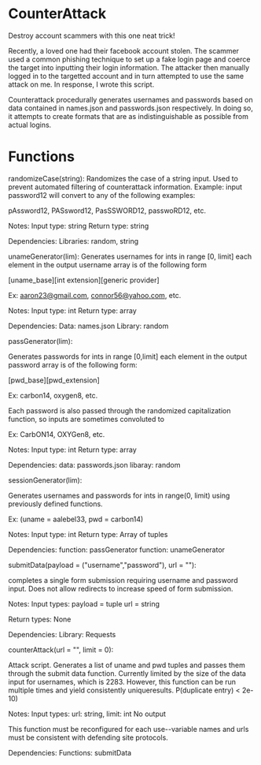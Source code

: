 # CounterAttack
Destroy account scammers with this one neat trick!

Recently, a loved one had their facebook account stolen. The scammer used a common phishing technique to set up a fake login page and coerce the target into inputting their login information. The attacker then manually logged in to the targetted account and in turn attempted to use the same attack on me. In response, I wrote this script.

Counterattack procedurally generates usernames and passwords based on data contained in names.json and passwords.json respectively. In doing so, it attempts to create formats that are as indistinguishable as possible from actual logins. 

# Functions

randomizeCase(string):
  Randomizes the case of a string input. Used to prevent automated filtering of counterattack information.
  Example: input password12 will convert to any of the following examples:

  pAssword12, PASsword12, PasSSWORD12, passwoRD12, etc.
    
  Notes:
    Input type: string
    Return type: string
		
  Dependencies: 
    Libraries: random, string

unameGenerator(lim):
  Generates usernames for ints in range [0, limit]
  each element in the output username array is of the following form

  [uname_base][int extension][generic provider]

  Ex: aaron23@gmail.com, connor56@yahoo.com, etc.

  Notes: 
    Input type: int
    Return type: array 
		  
  Dependencies: 
    Data: names.json
    Library: random
      
passGenerator(lim):

  Generates passwords for ints in range [0,limit]
  each element in the output password array is of the following form:

  [pwd_base][pwd_extension]

  Ex: carbon14, oxygen8, etc.

  Each password is also passed through the randomized capitalization function, 
  so inputs are sometimes convoluted to 

  Ex: CarbON14, OXYGen8, etc.

  Notes:
    Input type: int
    Return type: array
    
  Dependencies: 
    data: passwords.json
    libaray: random

sessionGenerator(lim):

  Generates usernames and passwords for ints in range(0, limit) using previously defined functions.

  Ex: (uname = aalebel33, pwd = carbon14)

  Notes:
    Input type: int
    Return type: Array of tuples

  Dependencies: 
    function: passGenerator
    function: unameGenerator

submitData(payload = ("username","password"), url = ""):

  completes a single form submission requiring username and password input.
  Does not allow redirects to increase speed of form submission.

  Notes: 
   Input types: 
      payload = tuple
      url = string
   
   Return types:
      None
  
  Dependencies:
    Library: Requests

counterAttack(url = "", limit = 0):

  Attack script. Generates a list of uname and pwd tuples and passes them through the submit data function.
  Currently limited by the size of the data input for usernames, which is 2283. 
  However, this function can be run multiple times and yield consistently uniqueresults. P(duplicate entry) < 2e-10)
  
  Notes:
   Input types:
     url: string, limit: int
   No output
    
  This function must be reconfigured for each use--variable names and urls must be consistent with defending site protocols.
    
  Dependencies: 
    Functions: submitData

